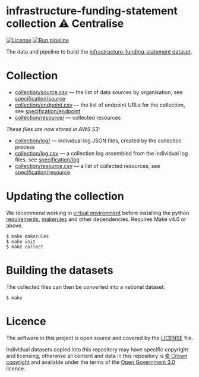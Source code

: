 # infrastructure-funding-statement collection ⚠️ Centralise

[![License](https://img.shields.io/github/license/mashape/apistatus.svg)](https://github.com/digital-land/infrastructure-funding-statement/blob/main/LICENSE)
[![Run pipeline](https://github.com/digital-land/infrastructure-funding-statement-collection/actions/workflows/run.yml/badge.svg)](https://github.com/digital-land/infrastructure-funding-statement-collection/actions/workflows/run.yml)

The data and pipeline to build the [infrastructure-funding-statement dataset](https://www.digital-land.info/dataset/infrastructure-funding-statement).

# Collection

* [collection/source.csv](collection/source.csv) — the list of data sources by organisation, see [specification/source](https://digital-land.github.io/specification/schema/source/)
* [collection/endpoint.csv](collection/endpoint.csv) — the list of endpoint URLs for the collection, see [specification/endpoint](https://digital-land.github.io/specification/schema/endpoint)
* [collection/resource/](collection/resource/) — collected resources

*These files are now stored in AWS S3:*

* [collection/log/](https://files.planning.data.gov.uk/infrastructure-funding-statement-collection/collection/log/) — individual log JSON files, created by the collection process
* [collection/log.csv](https://files.planning.data.gov.uk/infrastructure-funding-statement-collection/collection/log.csv) — a collection log assembled from the individual log files, see [specification/log](https://files.planning.data.gov.uk/infrastructure-funding-statement-collection/https://digital-land.github.io/specification/schema/log)
* [collection/resource.csv](https://files.planning.data.gov.uk/infrastructure-funding-statement-collection/collection/resource.csv) — a list of collected resources, see [specification/resource](https://files.planning.data.gov.uk/infrastructure-funding-statement-collection/https://digital-land.github.io/specification/schema/resource)

# Updating the collection

We recommend working in [virtual environment](http://docs.python-guide.org/en/latest/dev/virtualenvs/) before installing the python [requirements](requirements.txt), [makerules](https://github.com/digital-land/makerules) and other dependencies. Requires Make v4.0 or above.

    $ make makerules
    $ make init
    $ make collect

# Building the datasets

The collected files can then be converted into a national dataset:

    $ make

# Licence

The software in this project is open source and covered by the [LICENSE](LICENSE) file.

Individual datasets copied into this repository may have specific copyright and licensing, otherwise all content and data in this repository is
[© Crown copyright](http://www.nationalarchives.gov.uk/information-management/re-using-public-sector-information/copyright-and-re-use/crown-copyright/)
and available under the terms of the [Open Government 3.0](https://www.nationalarchives.gov.uk/doc/open-government-licence/version/3/) licence.
